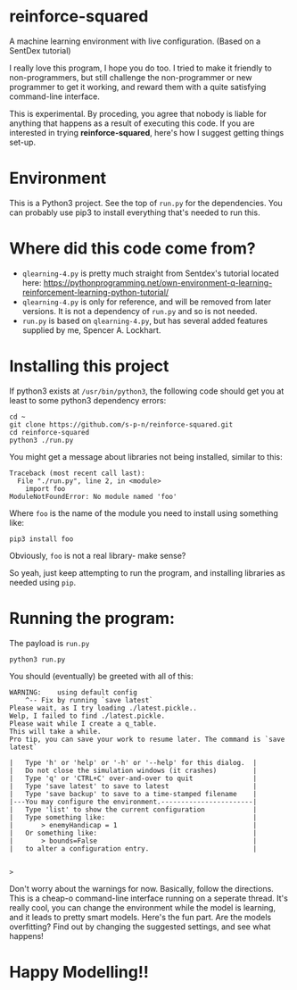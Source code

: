 # reinforce-squared
A machine learning environment with live configuration. (Based on a SentDex tutorial)

I really love this program, I hope you do too. I tried to make it friendly to non-programmers, but still challenge the non-programmer or new programmer to get it working, and reward them with a quite satisfying command-line interface.

This is experimental. By proceding, you agree that nobody is liable for anything that happens as a result of executing this code. If you are interested in trying **reinforce-squared**, here's how I suggest getting things set-up.
# Environment

This is a Python3 project. See the top of `run.py` for the dependencies. You can probably use pip3 to install everything that's needed to run this.

# Where did this code come from?
* `qlearning-4.py` is pretty much straight from Sentdex's tutorial located here: https://pythonprogramming.net/own-environment-q-learning-reinforcement-learning-python-tutorial/
* `qlearning-4.py` is only for reference, and will be removed from later versions. It is not a dependency of `run.py` and so is not needed.
* `run.py` is based on `qlearning-4.py`, but has several added features supplied by me, Spencer A. Lockhart. 

# Installing this project
If python3 exists at `/usr/bin/python3`, the following code should get you at least to some python3 dependency errors:
```
cd ~
git clone https://github.com/s-p-n/reinforce-squared.git
cd reinforce-squared
python3 ./run.py
```
You might get a message about libraries not being installed, similar to this:
```
Traceback (most recent call last):
  File "./run.py", line 2, in <module>
    import foo
ModuleNotFoundError: No module named 'foo'
```
Where `foo` is the name of the module you need to install using something like:
```
pip3 install foo
``` 

Obviously, `foo` is not a real library- make sense?

So yeah, just keep attempting to run the program, and installing libraries as needed using `pip`.

# Running the program:
The payload is `run.py`

```
python3 run.py
```


You should (eventually) be greeted with all of this:
```
WARNING:	using default config
	^-- Fix by running `save latest`
Please wait, as I try loading ./latest.pickle..
Welp, I failed to find ./latest.pickle.
Please wait while I create a q_table.
This will take a while.
Pro tip, you can save your work to resume later. The command is `save latest`

|   Type 'h' or 'help' or '-h' or '--help' for this dialog.  |
|   Do not close the simulation windows (it crashes)         |
|   Type 'q' or 'CTRL+C' over-and-over to quit               |
|   Type 'save latest' to save to latest                     |
|   Type 'save backup' to save to a time-stamped filename    |
|---You may configure the environment.-----------------------|
|   Type 'list' to show the current configuration            |
|   Type something like:                                     |
|       > enemyHandicap = 1                                  |
|   Or something like:                                       |
|       > bounds=False                                       |
|   to alter a configuration entry.                          |


> 
```


Don't worry about the warnings for now. Basically, follow the directions. This is a cheap-o command-line interface running on a seperate thread. It's really cool, you can change the environment while the model is learning, and it leads to pretty smart models. Here's the fun part. Are the models overfitting? Find out by changing the suggested settings, and see what happens!



# Happy Modelling!!
